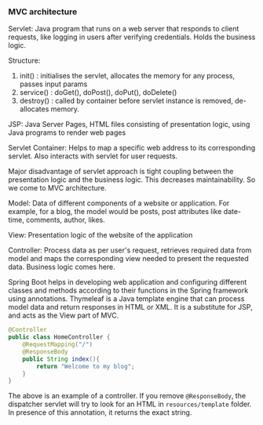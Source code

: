 ### MVC architecture

Servlet: Java program that runs on a web server that responds to client requests, like
logging in users after verifying credentials. Holds the business logic.

Structure:
1. init() : initialises the servlet, allocates the memory for any process, passes input params
2. service() : doGet(), doPost(), doPut(), doDelete()
3. destroy() : called by container before servlet instance is removed, de-allocates memory.

JSP: Java Server Pages, HTML files consisting of presentation logic, using Java programs to
render web pages

Servlet Container: Helps to map a specific web address to its corresponding servlet. Also
interacts with servlet for user requests.

Major disadvantage of servlet approach is tight coupling between the presentation logic
and the business logic. This decreases maintainability. So we come to MVC architecture.

Model: Data of different components of a website or application. For example, for a blog, the
model would be posts, post attributes like date-time, comments, author, likes.

View: Presentation logic of the website of the application

Controller: Process data as per user's request, retrieves required data from model and maps
the corresponding view needed to present the requested data. Business logic comes here.

Spring Boot helps in developing web application and configuring different classes and
methods according to their functions in the Spring framework using annotations. Thymeleaf
is a Java template engine that can process model data and return responses in HTML or XML.
It is a substitute for JSP, and acts as the View part of MVC.

```java
@Controller
public class HomeController {
    @RequestMapping("/")
    @ResponseBody
    public String index(){    
        return "Welcome to my blog";
    }
}
``` 

The above is an example of a controller. If you remove `@ResponseBody`, the dispatcher
servlet will try to look for an HTML in `resources/template` folder. In presence of this
annotation, it returns the exact string.


